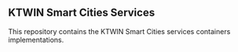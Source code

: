 ## KTWIN Smart Cities Services

This repository contains the KTWIN Smart Cities services containers implementations.
